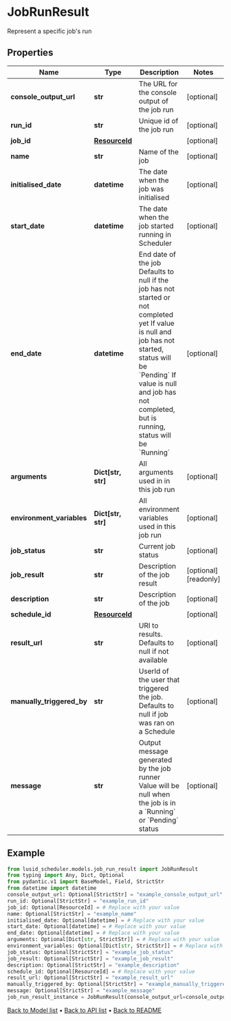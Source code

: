 # JobRunResult

Represent a specific job's run
## Properties
Name | Type | Description | Notes
------------ | ------------- | ------------- | -------------
**console_output_url** | **str** | The URL for the console output of the job run | [optional] 
**run_id** | **str** | Unique id of the job run | [optional] 
**job_id** | [**ResourceId**](ResourceId.md) |  | [optional] 
**name** | **str** | Name of the job | [optional] 
**initialised_date** | **datetime** | The date when the job was initialised | [optional] 
**start_date** | **datetime** | The date when the job started running in Scheduler | [optional] 
**end_date** | **datetime** | End date of the job Defaults to null if the job has not started or not completed yet If value is null and job has not started, status will be &#x60;Pending&#x60; If value is null and job has not completed, but is running, status will be &#x60;Running&#x60; | [optional] 
**arguments** | **Dict[str, str]** | All arguments used in in this job run | [optional] 
**environment_variables** | **Dict[str, str]** | All environment variables used in this job run | [optional] 
**job_status** | **str** | Current job status | [optional] 
**job_result** | **str** | Description of the job result | [optional] [readonly] 
**description** | **str** | Description of the job | [optional] 
**schedule_id** | [**ResourceId**](ResourceId.md) |  | [optional] 
**result_url** | **str** | URI to results. Defaults to null if not available | [optional] 
**manually_triggered_by** | **str** | UserId of the user that triggered the job. Defaults to null if job was ran on a Schedule | [optional] 
**message** | **str** | Output message generated by the job runner Value will be null when the job is in a &#x60;Running&#x60; or &#x60;Pending&#x60; status | [optional] 
## Example

```python
from lusid_scheduler.models.job_run_result import JobRunResult
from typing import Any, Dict, Optional
from pydantic.v1 import BaseModel, Field, StrictStr
from datetime import datetime
console_output_url: Optional[StrictStr] = "example_console_output_url"
run_id: Optional[StrictStr] = "example_run_id"
job_id: Optional[ResourceId] = # Replace with your value
name: Optional[StrictStr] = "example_name"
initialised_date: Optional[datetime] = # Replace with your value
start_date: Optional[datetime] = # Replace with your value
end_date: Optional[datetime] = # Replace with your value
arguments: Optional[Dict[str, StrictStr]] = # Replace with your value
environment_variables: Optional[Dict[str, StrictStr]] = # Replace with your value
job_status: Optional[StrictStr] = "example_job_status"
job_result: Optional[StrictStr] = "example_job_result"
description: Optional[StrictStr] = "example_description"
schedule_id: Optional[ResourceId] = # Replace with your value
result_url: Optional[StrictStr] = "example_result_url"
manually_triggered_by: Optional[StrictStr] = "example_manually_triggered_by"
message: Optional[StrictStr] = "example_message"
job_run_result_instance = JobRunResult(console_output_url=console_output_url, run_id=run_id, job_id=job_id, name=name, initialised_date=initialised_date, start_date=start_date, end_date=end_date, arguments=arguments, environment_variables=environment_variables, job_status=job_status, job_result=job_result, description=description, schedule_id=schedule_id, result_url=result_url, manually_triggered_by=manually_triggered_by, message=message)

```

[Back to Model list](../README.md#documentation-for-models) &#8226; [Back to API list](../README.md#documentation-for-api-endpoints) &#8226; [Back to README](../README.md)

